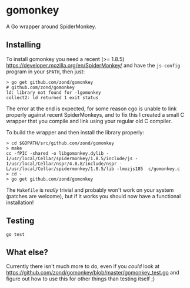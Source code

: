 # gomonkey

A Go wrapper around SpiderMonkey.

## Installing

To install gomonkey you need a recent (>= 1.8.5) https://developer.mozilla.org/en/SpiderMonkey/ and have the `js-config` program in your `$PATH`, then just:

    > go get github.com/zond/gomonkey
    # github.com/zond/gomonkey
    ld: library not found for -lgomonkey
    collect2: ld returned 1 exit status

The error at the end is expected, for some reason cgo is unable to link properly against recent SpiderMonkeys, and to fix this I created a small C wrapper that you compile and link using your regular old C compiler.

To build the wrapper and then install the library properly:

    > cd $GOPATH/src/github.com/zond/gomonkey
    > make
    cc -fPIC -shared -o libgomonkey.dylib -I/usr/local/Cellar/spidermonkey/1.8.5/include/js -I/usr/local/Cellar/nspr/4.8.8/include/nspr -L/usr/local/Cellar/spidermonkey/1.8.5/lib -lmozjs185  c/gomonkey.c
    > cd -
    > go get github.com/zond/gomonkey

The `Makefile` is *really* trivial and probably won't work on your system (patches are welcome), but if it works you should now have a functional installation!

## Testing

`go test`

## What else?

Currently there isn't much more to do, even if you *could* look at https://github.com/zond/gomonkey/blob/master/gomonkey_test.go and figure out how to use this for other things than testing itself ;)

